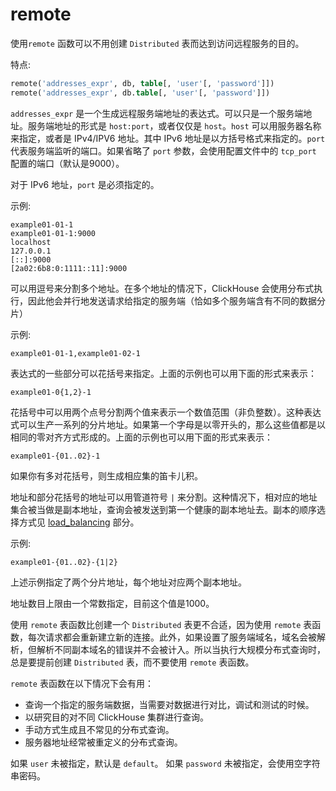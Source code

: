 <a name="table_functions-remote"></a>

# remote

使用`remote` 函数可以不用创建 `Distributed` 表而达到访问远程服务的目的。

特点:

```sql
remote('addresses_expr', db, table[, 'user'[, 'password']])
remote('addresses_expr', db.table[, 'user'[, 'password']])
```

`addresses_expr` 是一个生成远程服务端地址的表达式。可以只是一个服务端地址。服务端地址的形式是 `host:port`，或者仅仅是 `host`。`host` 可以用服务器名称来指定，或者是 IPv4/IPV6 地址。其中 IPv6 地址是以方括号格式来指定的。`port` 代表服务端监听的端口。如果省略了 `port` 参数，会使用配置文件中的 `tcp_port` 配置的端口（默认是9000）。

<div class="admonition important">

对于 IPv6 地址，`port` 是必须指定的。

</div>

示例:

```text
example01-01-1
example01-01-1:9000
localhost
127.0.0.1
[::]:9000
[2a02:6b8:0:1111::11]:9000
```

可以用逗号来分割多个地址。在多个地址的情况下，ClickHouse 会使用分布式执行，因此他会并行地发送请求给指定的服务端（恰如多个服务端含有不同的数据分片）

示例:

```text
example01-01-1,example01-02-1
```

表达式的一些部分可以花括号来指定。上面的示例也可以用下面的形式来表示：

```text
example01-0{1,2}-1
```

花括号中可以用两个点号分割两个值来表示一个数值范围（非负整数）。这种表达式可以生产一系列的分片地址。如果第一个字母是以零开头的，那么这些值都是以相同的零对齐方式形成的。上面的示例也可以用下面的形式来表示：

```text
example01-{01..02}-1
```

如果你有多对花括号，则生成相应集的笛卡儿积。

地址和部分花括号的地址可以用管道符号 `|` 来分割。这种情况下，相对应的地址集合被当做是副本地址，查询会被发送到第一个健康的副本地址去。副本的顺序选择方式见 [load_balancing](../operations/settings/settings.md#settings-load_balancing) 部分。

示例:

```text
example01-{01..02}-{1|2}
```

上述示例指定了两个分片地址，每个地址对应两个副本地址。

地址数目上限由一个常数指定，目前这个值是1000。

使用 `remote` 表函数比创建一个 `Distributed` 表更不合适，因为使用 `remote` 表函数，每次请求都会重新建立新的连接。此外，如果设置了服务端域名，域名会被解析，但解析不同副本域名的错误并不会被计入。所以当执行大规模分布式查询时，总是要提前创建 `Distributed` 表，而不要使用 `remote` 表函数。

`remote` 表函数在以下情况下会有用：

- 查询一个指定的服务端数据，当需要对数据进行对比，调试和测试的时候。
- 以研究目的对不同 ClickHouse 集群进行查询。
- 手动方式生成且不常见的分布式查询。
- 服务器地址经常被重定义的分布式查询。

如果 `user` 未被指定，默认是 `default`。
如果 `password` 未被指定，会使用空字符串密码。

